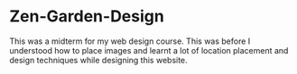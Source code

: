 # Zen-Garden-Design
This was a midterm for my web design course. This was before I understood how to place images and learnt a lot of location placement and design techniques while designing this website. 
